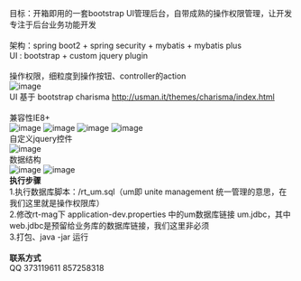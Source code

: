 目标：开箱即用的一套bootstrap UI管理后台，自带成熟的操作权限管理，让开发专注于后台业务功能开发<br>
<br>
架构：spring boot2 + spring security + mybatis + mybatis plus<br>
 UI : bootstrap + custom jquery plugin<br>
<br>
操作权限，细粒度到操作按钮、controller的action<br>
![image](https://raw.githubusercontent.com/roytian1217/rt-mag/master/rt-mag/src/main/webapp/resource/images/readme/domain.png)
<br>
UI 基于 bootstrap charisma http://usman.it/themes/charisma/index.html<br>
<br>
兼容性IE8+<br>
![image](https://raw.githubusercontent.com/roytian1217/rt-mag/master/rt-mag/src/main/webapp/resource/images/readme/login.png)
![image](https://raw.githubusercontent.com/roytian1217/rt-mag/master/rt-mag/src/main/webapp/resource/images/readme/index.png)
![image](https://raw.githubusercontent.com/roytian1217/rt-mag/master/rt-mag/src/main/webapp/resource/images/readme/selop.png)
![image](https://raw.githubusercontent.com/roytian1217/rt-mag/master/rt-mag/src/main/webapp/resource/images/readme/selaction.png)
<br>
自定义jquery控件<br>
![image](https://raw.githubusercontent.com/roytian1217/rt-mag/master/rt-mag/src/main/webapp/resource/images/readme/kj.png)
<br>
数据结构<br>
![image](https://raw.githubusercontent.com/roytian1217/rt-mag/master/rt-mag/src/main/webapp/resource/images/readme/datastructure1.png)
![image](https://raw.githubusercontent.com/roytian1217/rt-mag/master/rt-mag/src/main/webapp/resource/images/readme/datastructure3.png)
<br>
**执行步骤**<br>
1.执行数据库脚本：/rt_um.sql（um即 unite management 统一管理的意思，在我们这里就是操作权限库）<br>
2.修改rt-mag下 application-dev.properties 中的um数据库链接 um.jdbc，其中web.jdbc是预留给业务库的数据库链接，我们这里非必须<br>
3.打包、java -jar 运行<br>
<br>
**联系方式**<br>
QQ 373119611 857258318
